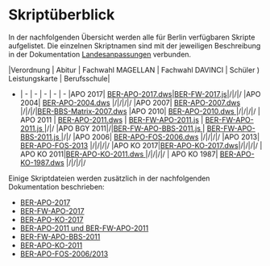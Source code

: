 # Skriptüberblick

In der nachfolgenden Übersicht werden alle für Berlin verfügbaren Skripte aufgelistet. Die einzelnen Skriptnamen sind mit der jeweiligen Beschreibung in der Dokumentation [Landesanpassungen](https://doc.la.stueber.de/) verbunden.

|Verordnung | Abitur | Fachwahl MAGELLAN | Fachwahl DAVINCI | Schüler ) Leistungskarte | Berufsschule|
- | - | - | - | - | -
|APO 2017| [BER-APO-2017.dws](https://doc.la.stueber.de/Skripte/BER-APO-2017.html)|[BER-FW-2017.js](https://doc.la.stueber.de/Skripte/BER-FW-2017.html)|/|/|/
|APO 2004| [BER-APO-2004.dws](https://doc.la.stueber.de/skripte_ber-apo-2004.html)   |/|/|/|/
|APO 2007| [BER-APO-2007.dws](https://doc.la.stueber.de/skripte_ber-apo-2007.html)  |/|/|/|[BER-BBS-Matrix-2007.dws](https://doc.la.stueber.de/berufsschule/skript/ber-bbs-matrix-2007dws.html)
|APO 2010| [BER-APO-2010.dws ](https://doc.la.stueber.de/skripte_ber-apo-2010.html) |/|/|/|/
| APO 2011 | [BER-APO-2011.dws](https://doc.la.stueber.de/skripte_ber-apo-2011.html)  | [BER-FW-APO-2011.js](https://doc.magellan6.stueber.de/regionales/berlin/oberstufe/ber-fw-apo-2011.html)  | [BER-FW-APO-2011.js ](https://doc.la.stueber.de/fachwahl/ber-fw-apo-2011js.html) |/|/
|APO BGY 2011|/|[BER-FW-APO-BBS-2011.js ](https://doc.la.stueber.de/fachwahl/ber-fw-apo-bbs-2011js.html)  | [BER-FW-APO-BBS-2011.js ](https://doc.la.stueber.de/fachwahl/ber-fw-apo-bbs-2011js.html)  |/|/
|APO 2006| [BER-APO-FOS-2006.dws](https://doc.la.stueber.de/skripte_ber-apo-fos-2006.html)   |/|/|/|/
|APO 2013| [BER-APO-FOS-2013](https://doc.la.stueber.de/skripte_ber-apo-fos-2013.html)   |/|/|/|/
|APO KO 2017|[BER-APO-KO-2017.dws](https://doc.la.stueber.de/Skripte/BER-APO-KO-2017.html)|/|/|/|/
| APO KO 2011|[BER-APO-KO-2011.dws ](https://doc.la.stueber.de/skripte_ber-apo-ko-2011.html) |/|/|/|/
| APO KO 1987| [BER-APO-KO-1987.dws](https://doc.la.stueber.de/skripte_ber-apo-ko-1987.html)  |/|/|/|/

Einige Skriptdateien werden zusätzlich in der nachfolgenden Dokumentation beschrieben:

* [BER-APO-2017](https://doc.magellan7.stueber.de/schulverwaltung/regionales/berlin/oberstufe/ber-apo-2017.html)
* [BER-FW-APO-2017](https://doc.magellan7.stueber.de/schulverwaltung/regionales/berlin/oberstufe/ber-fw-apo-2017.html)
* [BER-APO-KO-2017](https://doc.magellan7.stueber.de/schulverwaltung/regionales/berlin/oberstufe/ber-apo-ko-2017.html)
* [BER-APO-2011 und BER-FW-APO-2011](https://doc.magellan7.stueber.de/schulverwaltung/regionales/berlin/oberstufe/ber-apo-2011-und-ber-fw-apo-2011.html)
* [BER-FW-APO-BBS-2011](https://doc.magellan7.stueber.de/schulverwaltung/regionales/berlin/oberstufe/ber-fw-apo-bbs-2011.html)
* [BER-APO-KO-2011](https://doc.magellan7.stueber.de/schulverwaltung/regionales/berlin/oberstufe/ber-apo-ko-2011.html)
* [BER-APO-FOS-2006/2013](https://doc.magellan7.stueber.de/schulverwaltung/regionales/berlin/fos/ber-apo-fos-20062013.html)
